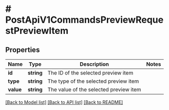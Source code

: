 # # PostApiV1CommandsPreviewRequestPreviewItem

## Properties

Name | Type | Description | Notes
------------ | ------------- | ------------- | -------------
**id** | **string** | The ID of the selected preview item |
**type** | **string** | The type of the selected preview item |
**value** | **string** | The value of the selected preview item |

[[Back to Model list]](../../README.md#models) [[Back to API list]](../../README.md#endpoints) [[Back to README]](../../README.md)
